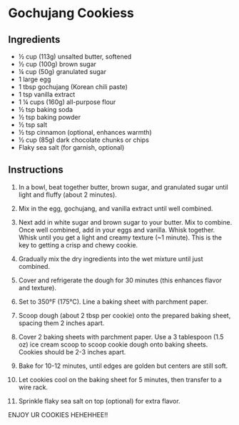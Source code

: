 # Gochujang Cookiess

## Ingredients

- ½ cup (113g) unsalted butter, softened
- ½ cup (100g) brown sugar
- ¼ cup (50g) granulated sugar
- 1 large egg
- 1 tbsp gochujang (Korean chili paste)
- 1 tsp vanilla extract
- 1 ¼ cups (160g) all-purpose flour
- ½ tsp baking soda
- ½ tsp baking powder
- ½ tsp salt
- ½ tsp cinnamon (optional, enhances warmth)
- ½ cup (85g) dark chocolate chunks or chips
- Flaky sea salt (for garnish, optional)

## Instructions

1. In a bowl, beat together butter, brown sugar, and granulated sugar until light and fluffy (about 2 minutes).

2. Mix in the egg, gochujang, and vanilla extract until well combined.

3. Next add in white sugar and brown sugar to your butter. Mix to combine. Once well combined, add in your eggs and vanilla. Whisk together. Whisk until you get a light and creamy texture (~1 minute). This is the key to getting a crisp and chewy cookie.

4. Gradually mix the dry ingredients into the wet mixture until just combined.

5. Cover and refrigerate the dough for 30 minutes (this enhances flavor and texture).

6. Set to 350°F (175°C). Line a baking sheet with parchment paper.

7. Scoop dough (about 2 tbsp per cookie) onto the prepared baking sheet, spacing them 2 inches apart.

8. Cover 2 baking sheets with parchment paper. Use a 3 tablespoon (1.5 oz) ice cream scoop to scoop cookie dough onto baking sheets. Cookies should be 2-3 inches apart.

9. Bake for 10-12 minutes, until edges are golden but centers are still soft.

10. Let cookies cool on the baking sheet for 5 minutes, then transfer to a wire rack.

11. Sprinkle flaky sea salt on top (optional) for extra flavor.

ENJOY UR COOKIES HEHEHHEE!!